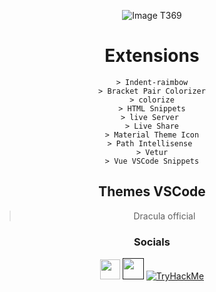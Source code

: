 ![ Image T369](https://wallup.net/wp-content/uploads/2017/11/17/378445-simple_background-quote-minimalism-text-world-Hello_World-8-bit-pixelated.jpg)
# Extensions 
~~~
> Indent-raimbow
> Bracket Pair Colorizer
> colorize
> HTML Snippets
> live Server 
> Live Share
> Material Theme Icon
> Path Intellisense 
> Vetur
> Vue VSCode Snippets
~~~
## Themes VSCode
> Dracula official


### Socials  
<style>
    body{
        text-align:center;
        
    }
</style>

<a  href="https://github.com/T369-Real"><img src="https://www.flaticon.es/svg/static/icons/svg/733/733609.svg" width="32" ></a>
<a href=""><img  src="https://about.gitlab.com/images/press/press-kit-icon.svg" width="34"></a>
<a href="https://tryhackme.com/p/codex150/"><img src="https://tryhackme-badges.s3.amazonaws.com/codex150.png" alt="TryHackMe">
</a>
